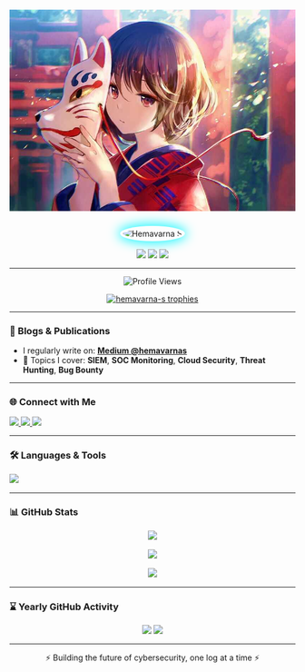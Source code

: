 <h1 align="center">
  <img src="Anime.jpg" alt="Typing SVG" />
</h1>

<p align="center">
  <img src="https://i.imgur.com/hZlRWqM.png" alt="Hemavarna S" width="220" style="border-radius: 50%; box-shadow: 0px 0px 20px 3px #12f7ff; padding: 5px;" />
</p>

<p align="center">
  <img src="https://badgen.net/badge/Role/SOC%20Analyst/blue?icon=terminal" />
  <img src="https://badgen.net/badge/TryHackMe/Top%202%25/purple?icon=codeforces" />
  <img src="https://badgen.net/badge/Medium/Blogger/orange?icon=medium" />
</p>

---

<p align="center">
  <img src="https://komarev.com/ghpvc/?username=hemavarna-s&label=Profile%20Views&color=00bfff&style=flat-square" alt="Profile Views" />
</p>

<p align="center">
  <a href="https://github.com/ryo-ma/github-profile-trophy">
    <img src="https://github-profile-trophy.vercel.app/?username=hemavarna-s&theme=onestar&margin-w=10&margin-h=10&no-bg=true&row=2&column=4" alt="hemavarna-s trophies" />
  </a>
</p>

---

### 📝 Blogs & Publications

- I regularly write on: [**Medium @hemavarnas**](https://medium.com/@hemavarnas)
- 📌 Topics I cover: **SIEM**, **SOC Monitoring**, **Cloud Security**, **Threat Hunting**, **Bug Bounty**

<!-- BLOG-POST-LIST:START -->
<!-- BLOG-POST-LIST:END -->

---

### 🌐 Connect with Me

<p align="left">
  <a href="https://twitter.com/hemavarnas" target="_blank">
    <img src="https://img.shields.io/badge/Twitter-%231DA1F2.svg?&style=for-the-badge&logo=twitter&logoColor=white" />
  </a>
  <a href="https://linkedin.com/in/hemavarnas25" target="_blank">
    <img src="https://img.shields.io/badge/LinkedIn-%230077B5.svg?&style=for-the-badge&logo=linkedin&logoColor=white" />
  </a>
  <a href="https://medium.com/@hemavarnas" target="_blank">
    <img src="https://img.shields.io/badge/Medium-%2312100E.svg?&style=for-the-badge&logo=medium&logoColor=white" />
  </a>
</p>

---

### 🛠️ Languages & Tools

<p align="left">
  <img src="https://skillicons.dev/icons?i=linux,aws,azure,gcp,docker,kubernetes,nodejs,express,mongodb,python,cpp,html,css,git,nginx,figma,postman,react" />
</p>

---

### 📊 GitHub Stats

<p align="center">
  <img src="https://github-readme-stats.vercel.app/api?username=hemavarna-s&show_icons=true&theme=radical&hide_border=false&include_all_commits=true&count_private=true" />
</p>

<p align="center">
  <img src="https://github-readme-streak-stats.herokuapp.com/?user=hemavarna-s&theme=radical&hide_border=false" />
</p>

<p align="center">
  <img src="https://github-readme-stats.vercel.app/api/top-langs?username=hemavarna-s&layout=compact&theme=radical&hide_border=false" />
</p>

---

### ⌛ Yearly GitHub Activity

<p align="center">
  <img src="https://github-profile-summary-cards.vercel.app/api/cards/profile-details?username=hemavarna-s&theme=radical" />
  <img src="https://github-profile-summary-cards.vercel.app/api/cards/productive-time?username=hemavarna-s&theme=radical&utcOffset=5.5" />
</p>

---

<p align="center">
  ⚡ Building the future of cybersecurity, one log at a time ⚡  
</p>
